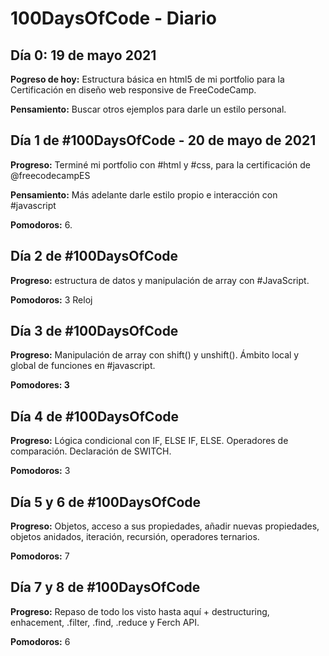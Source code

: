 # 100DaysOfCode - Diario

## Día 0: 19 de mayo 2021

**Pogreso de hoy:** Estructura básica en html5 de mi portfolio para la Certificación en diseño web responsive de FreeCodeCamp.

**Pensamiento:** Buscar otros ejemplos para darle un estilo personal.

## Día 1 de #100DaysOfCode - 20 de mayo de 2021

**Progreso:** Terminé mi portfolio con #html y #css, para la certificación de 
@freecodecampES

**Pensamiento:** Más adelante darle estilo propio e interacción con #javascript 

**Pomodoros:** 6.

## Día 2 de #100DaysOfCode 

**Progreso:** estructura de datos y manipulación de array con #JavaScript.

**Pomodoros:** 3 Reloj

## Día 3 de #100DaysOfCode 

**Progreso:** Manipulación de array con shift() y unshift(). Ámbito local y global de funciones en #javascript.  

**Pomodores: 3**

## Día 4 de #100DaysOfCode 

**Progreso:** Lógica condicional con IF, ELSE IF, ELSE. Operadores de comparación. Declaración de SWITCH. 

**Pomodoros:** 3

## Día 5 y 6 de #100DaysOfCode 

**Progreso:** Objetos, acceso a sus propiedades, añadir nuevas propiedades, objetos anidados, iteración, recursión, operadores ternarios.

**Pomodoros:** 7

## Día 7 y 8 de #100DaysOfCode 

**Progreso:** Repaso de todo los visto hasta aquí + destructuring, enhacement, .filter, .find, .reduce y Ferch API.

**Pomodoros:** 6

